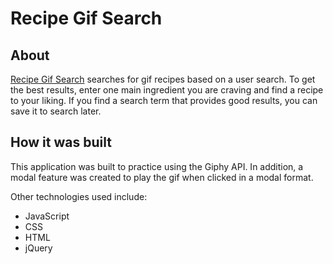 # Recipe Gif Search

## About
[Recipe Gif Search](https://mbychkowski.github.io/gif-search/) searches for gif recipes based on a user search. To get the best results, enter one main ingredient you are craving and find a recipe to your liking. If you find a search term that provides good results, you can save it to search later.

## How it was built
This application was built to practice using the Giphy API. In addition, a modal feature was created to play the gif when clicked in a modal format.

Other technologies used include:
* JavaScript
* CSS
* HTML
* jQuery
